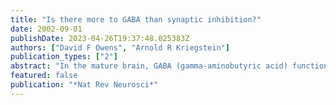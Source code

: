 ```yaml
---
title: "Is there more to GABA than synaptic inhibition?"
date: 2002-09-01
publishDate: 2023-04-26T19:37:48.025383Z
authors: ["David F Owens", "Arnold R Kriegstein"]
publication_types: ["2"]
abstract: "In the mature brain, GABA (gamma-aminobutyric acid) functions primarily as an inhibitory neurotransmitter. But it can also act as a trophic factor during nervous system development to influence events such as proliferation, migration, differentiation, synapse maturation and cell death. GABA mediates these processes by the activation of traditional ionotropic and metabotropic receptors, and probably by both synaptic and non-synaptic mechanisms. However, the functional properties of GABA receptor signalling in the immature brain are significantly different from, and in some ways opposite to, those found in the adult brain. The unique features of the early-appearing GABA signalling systems might help to explain how GABA acts as a developmental signal."
featured: false
publication: "*Nat Rev Neurosci*"
---
```


